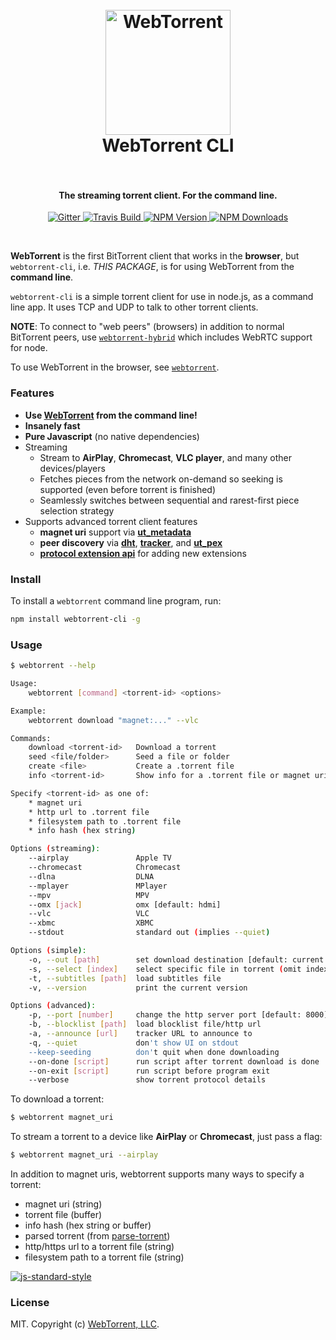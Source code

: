 <h1 align="center">
  <br>
  <a href="https://webtorrent.io"><img src="https://webtorrent.io/img/WebTorrent.png" alt="WebTorrent" width="200"></a>
  <br>
  WebTorrent CLI
  <br>
  <br>
</h1>

<h4 align="center">The streaming torrent client. For the command line.</h4>

<p align="center">
    <a href="https://gitter.im/feross/webtorrent-cli">
        <img src="https://img.shields.io/badge/gitter-join%20chat%20%E2%86%92-brightgreen.svg"
             alt="Gitter">
    </a>
    <a href="https://travis-ci.org/feross/webtorrent-cli">
        <img src="https://img.shields.io/travis/feross/webtorrent-cli/master.svg"
             alt="Travis Build">
    </a>
    <a href="https://npmjs.com/package/webtorrent-cli">
        <img src="https://img.shields.io/npm/v/webtorrent-cli.svg"
             alt="NPM Version">
    </a>
    <a href="https://npmjs.org/package/webtorrent-cli">
        <img src="https://img.shields.io/npm/dm/webtorrent-cli.svg"
             alt="NPM Downloads">
    </a>
</p>
<br>

**WebTorrent** is the first BitTorrent client that works in the **browser**, but `webtorrent-cli`,
i.e. *THIS PACKAGE*, is for using WebTorrent from the **command line**.

`webtorrent-cli` is a simple torrent client for use in node.js, as a command line app. It
uses TCP and UDP to talk to other torrent clients.

**NOTE**: To connect to "web peers" (browsers) in addition to normal BitTorrent peers, use
[`webtorrent-hybrid`](https://github.com/feross/webtorrent-hybrid) which includes WebRTC
support for node.

To use WebTorrent in the browser, see [`webtorrent`](https://github.com/feross/webtorrent).

### Features

- **Use [WebTorrent](https://webtorrent.io) from the command line!**
- **Insanely fast**
- **Pure Javascript** (no native dependencies)
- Streaming
  - Stream to **AirPlay**, **Chromecast**, **VLC player**, and many other devices/players
  - Fetches pieces from the network on-demand so seeking is supported (even before torrent is finished)
  - Seamlessly switches between sequential and rarest-first piece selection strategy
- Supports advanced torrent client features
  - **magnet uri** support via **[ut_metadata](https://github.com/feross/ut_metadata)**
  - **peer discovery** via **[dht](https://github.com/feross/bittorrent-dht)**,
    **[tracker](https://github.com/feross/bittorrent-tracker)**, and
    **[ut_pex](https://github.com/fisch0920/ut_pex)**
  - **[protocol extension api](https://github.com/feross/bittorrent-protocol#extension-api)**
    for adding new extensions

### Install

To install a `webtorrent` command line program, run:

```bash
npm install webtorrent-cli -g
```

### Usage

```bash
$ webtorrent --help

Usage:
    webtorrent [command] <torrent-id> <options>

Example:
    webtorrent download "magnet:..." --vlc

Commands:
    download <torrent-id>   Download a torrent
    seed <file/folder>      Seed a file or folder
    create <file>           Create a .torrent file
    info <torrent-id>       Show info for a .torrent file or magnet uri

Specify <torrent-id> as one of:
    * magnet uri
    * http url to .torrent file
    * filesystem path to .torrent file
    * info hash (hex string)

Options (streaming):
    --airplay               Apple TV
    --chromecast            Chromecast
    --dlna                  DLNA
    --mplayer               MPlayer
    --mpv                   MPV
    --omx [jack]            omx [default: hdmi]
    --vlc                   VLC
    --xbmc                  XBMC
    --stdout                standard out (implies --quiet)

Options (simple):
    -o, --out [path]        set download destination [default: current directory]
    -s, --select [index]    select specific file in torrent (omit index for file list)
    -t, --subtitles [path]  load subtitles file
    -v, --version           print the current version

Options (advanced):
    -p, --port [number]     change the http server port [default: 8000]
    -b, --blocklist [path]  load blocklist file/http url
    -a, --announce [url]    tracker URL to announce to
    -q, --quiet             don't show UI on stdout
    --keep-seeding          don't quit when done downloading
    --on-done [script]      run script after torrent download is done
    --on-exit [script]      run script before program exit
    --verbose               show torrent protocol details
```

To download a torrent:

```bash
$ webtorrent magnet_uri
```

To stream a torrent to a device like **AirPlay** or **Chromecast**, just pass a flag:

```bash
$ webtorrent magnet_uri --airplay
```

In addition to magnet uris, webtorrent supports many ways to specify a torrent:

- magnet uri (string)
- torrent file (buffer)
- info hash (hex string or buffer)
- parsed torrent (from [parse-torrent](https://github.com/feross/parse-torrent))
- http/https url to a torrent file (string)
- filesystem path to a torrent file (string)

[![js-standard-style](https://cdn.rawgit.com/feross/standard/master/badge.svg)](http://standardjs.com)

### License

MIT. Copyright (c) [WebTorrent, LLC](https://webtorrent.io).
